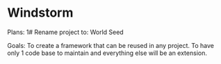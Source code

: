 # Windstorm
 
Plans:
1# Rename project to: World Seed

Goals:
To create a framework that can be reused in any project. To have only 1 code base to maintain and everything else will be an extension.
